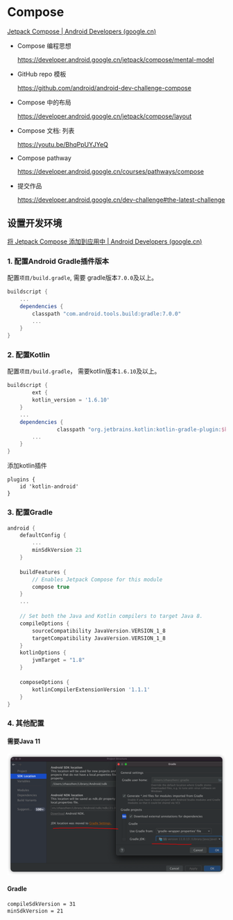 # Compose

[Jetpack Compose  | Android Developers (google.cn)](https://developer.android.google.cn/jetpack/compose/interop)

- Compose 编程思想

  https://developer.android.google.cn/jetpack/compose/mental-model

- GitHub repo 模板

  https://github.com/android/android-dev-challenge-compose

- Compose 中的布局

  https://developer.android.google.cn/jetpack/compose/layout

- Compose 文档: 列表

  https://youtu.be/BhqPpUYJYeQ

- Compose pathway

  https://developer.android.google.cn/courses/pathways/compose

- 提交作品

  https://developer.android.google.cn/dev-challenge#the-latest-challenge



## 设置开发环境

[将 Jetpack Compose 添加到应用中  | Android Developers (google.cn)](https://developer.android.google.cn/jetpack/compose/interop/adding)

### 1. 配置Android Gradle插件版本

配置``项目/build.gradle``, 需要 gradle版本``7.0.0``及以上。

```groovy
buildscript {
    ...
    dependencies {
        classpath "com.android.tools.build:gradle:7.0.0"
        ...
    }
}
```

### 2. 配置Kotlin

配置``项目/build.gradle``， 需要kotlin版本``1.6.10``及以上。

```groovy
buildscript {
		ext {
        kotlin_version = '1.6.10'
    }
    ...
    dependencies {
				classpath "org.jetbrains.kotlin:kotlin-gradle-plugin:$kotlin_version"
        ...
    }
}
```

添加kotlin插件

```
plugins {
    id 'kotlin-android'
}
```

### 3. 配置Gradle

```groovy
android {
    defaultConfig {
        ...
        minSdkVersion 21
    }

    buildFeatures {
        // Enables Jetpack Compose for this module
        compose true
    }
    ...

    // Set both the Java and Kotlin compilers to target Java 8.
    compileOptions {
        sourceCompatibility JavaVersion.VERSION_1_8
        targetCompatibility JavaVersion.VERSION_1_8
    }
    kotlinOptions {
        jvmTarget = "1.8"
    }

    composeOptions {
        kotlinCompilerExtensionVersion '1.1.1'
    }
}
```



### 4. 其他配置

#### 需要Java 11



![image-20220428133332778](Compose资料.assets/image-20220428133332778.png)

#### Gradle

```
compileSdkVersion = 31
minSdkVersion = 21

```



